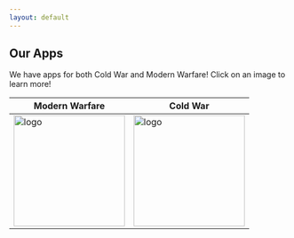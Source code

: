 ```yaml
---
layout: default
---
```


## Our Apps
We have apps for both Cold War and Modern Warfare! Click on an image to learn more!

|Modern Warfare|Cold War|
|-|-|
|<a href="/mw"><img width="200" alt="logo"  src="https://camotracker.djr.li/mwtracker.png" style="max-width:100%;"></a>|<a href="/cw"><img width="200" alt="logo" src="https://camotracker.djr.li/camo%20tracker.png" style="max-width:100%;"></a>|
